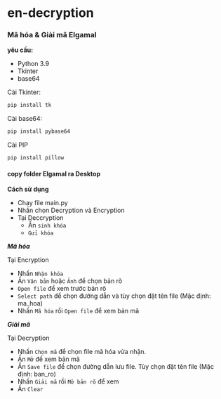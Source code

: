 # en-decryption
### Mã hóa & Giải mã Elgamal
**yêu cầu:**
- Python 3.9
- Tkinter
- base64

Cài Tkinter: 
```sh
pip install tk
```

Cài base64: 
```sh
pip install pybase64
```

Cài PIP
```sh
pip install pillow
```

#### copy folder Elgamal ra Desktop

**Cách sử dụng**
- Chạy file main.py
- Nhấn chọn Decryption và Encryption
- Tại Deccryption
  - Ấn `sinh khóa`
  - `Gửi khóa`

***Mã hóa***

Tại Encryption
- Nhấn `Nhận khóa`
- Ấn `Văn bản` hoặc `Ảnh` để chọn bản rõ
- `Open file` để xem trước bản rõ
- `Select path` để chọn đường dẫn và tùy chọn đặt tên file (Mặc định: ma_hoa)
- Nhấn `Mã hóa` rồi `Open file` để xem bản mã

***Giải mã***

Tại Decryption
- Nhấn `Chọn mã` để chọn file mã hóa vừa nhận.
- Ấn `Mở` để xem bản mã
- Ấn `Save file` để chọn đường dẫn lưu file. Tùy chọn đặt tên file (Mặc định: ban_ro)
- Nhấn `Giải mã` rồi `Mở bản rõ` để xem
- Ấn `Clear`
